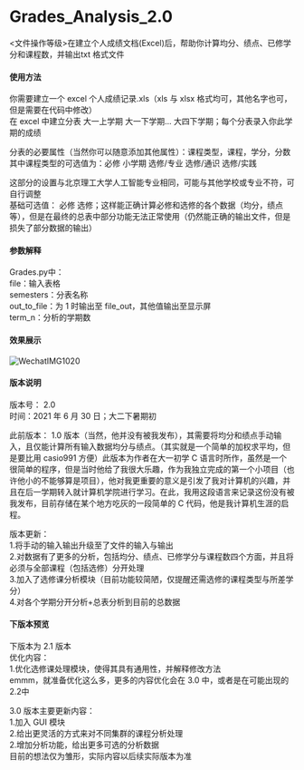 # Grades_Analysis_2.0
&lt;文件操作等级>在建立个人成绩文档(Excel)后，帮助你计算均分、绩点、已修学分和课程数，并输出txt 格式文件

#### 使用方法
你需要建立一个 excel 个人成绩记录.xls（xls 与 xlsx 格式均可，其他名字也可，但是需要在代码中修改）  
在 excel 中建立分表 大一上学期 大一下学期... 大四下学期；每个分表录入你此学期的成绩  

分表的必要属性（当然你可以随意添加其他属性）：课程类型，课程，学分，分数  
  其中课程类型的可选值为：必修  小学期 选修/专业 选修/通识 选修/实践  
  
  这部分的设置与北京理工大学人工智能专业相同，可能与其他学校或专业不符，可自行调整  
  基础可选值： 必修 选修；这样能正确计算必修和选修的各个数据（均分，绩点等），但是在最终的总表中部分功能无法正常使用（仍然能正确的输出文件，但是损失了部分数据的输出）  
 
#### 参数解释
Grades.py中：  
  file：输入表格  
  semesters：分表名称  
  out_to_file：为 1 时输出至 file_out，其他值输出至显示屏  
  term_n：分析的学期数  
 
#### 效果展示
![WechatIMG1020](https://user-images.githubusercontent.com/75287415/123931584-3a9ab680-d9c3-11eb-9b9f-3e4de853b58e.jpeg)

#### 版本说明
版本号： 2.0  
时间：2021 年 6 月 30 日；大二下暑期初  

此前版本： 1.0 版本（当然，他并没有被我发布），其需要将均分和绩点手动输入，且仅能计算所有输入数据均分与绩点。（其实就是一个简单的加权求平均，但是要比用 casio991 方便）此版本为作者在大一初学 C 语言时所作，虽然是一个很简单的程序，但是当时他给了我很大乐趣，作为我独立完成的第一个小项目（也许他小的不能够算是项目），他对我更重要的意义是引发了我对计算机的兴趣，并且在后一学期转入就计算机学院进行学习。在此，我用这段语言来记录这份没有被我发布，目前存储在某个地方吃灰的一段简单的 C 代码，他是我计算机生涯的启程。  

版本更新：  
1.将手动的输入输出升级至了文件的输入与输出  
2.对数据有了更多的分析，包括均分、绩点、已修学分与课程数四个方面，并且将必须与全部课程（包括选修）分开处理  
3.加入了选修课分析模块（目前功能较简陋，仅提醒还需选修的课程类型与所差学分）  
4.对各个学期分开分析+总表分析到目前的总数据  

#### 下版本预览  
下版本为 2.1 版本  
优化内容：  
1.优化选修课处理模块，使得其具有通用性，并解释修改方法  
emmm，就准备优化这么多，更多的内容优化会在 3.0 中，或者是在可能出现的 2.2中  

3.0 版本主要更新内容：  
1.加入 GUI 模块  
2.给出更灵活的方式来对不同集群的课程分析处理  
2.增加分析功能，给出更多可选的分析数据  
目前的想法仅为雏形，实际内容以后续实际版本为准  

